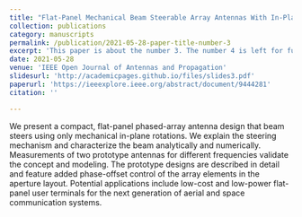 ```yaml
---
title: "Flat-Panel Mechanical Beam Steerable Array Antennas With In-Plane Rotations: Theory, Design and Low-Cost Implementation"
collection: publications
category: manuscripts
permalink: /publication/2021-05-28-paper-title-number-3
excerpt: 'This paper is about the number 3. The number 4 is left for future work.'
date: 2021-05-28
venue: 'IEEE Open Journal of Antennas and Propagation'
slidesurl: 'http://academicpages.github.io/files/slides3.pdf'
paperurl: 'https://ieeexplore.ieee.org/abstract/document/9444281'
citation: ''

---
```


We present a compact, flat-panel phased-array antenna design that beam steers using only mechanical in-plane rotations. We explain the steering mechanism and characterize the beam analytically and numerically. Measurements of two prototype antennas for different frequencies validate the concept and modeling. The prototype designs are described in detail and feature added phase-offset control of the array elements in the aperture layout. Potential applications include low-cost and low-power flat-panel user terminals for the next generation of aerial and space communication systems.